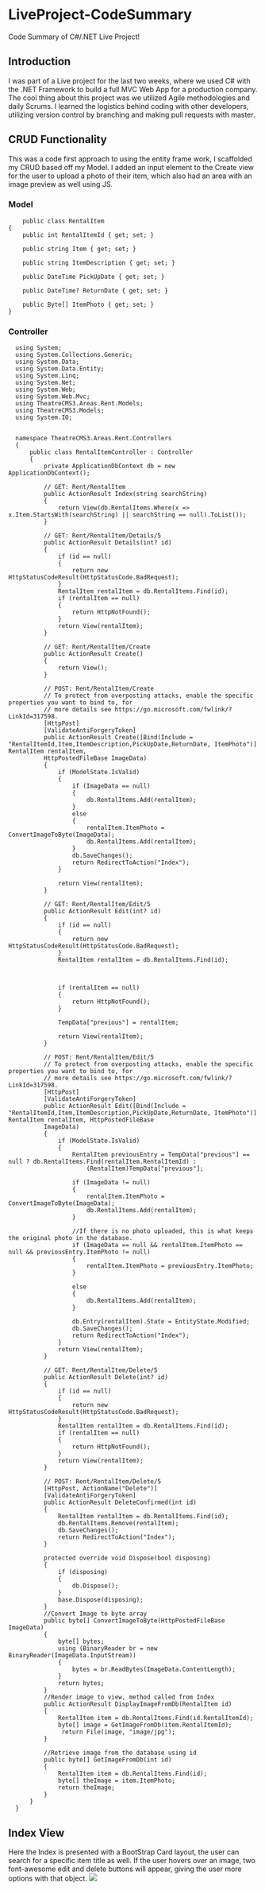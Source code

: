 # LiveProject-CodeSummary
Code Summary of C#/.NET Live Project!

## Introduction
I was part of a Live project for the last two weeks, where we used C# with the .NET Framework to build a full MVC Web App for a production company. The cool thing about this project was we utilized Agile methodologies and daily Scrums. I learned the logistics behind coding with other developers, utilizing version control by branching and making pull requests with master.

## CRUD Functionality
This was a code first approach to using the entity frame work, I scaffolded my CRUD based off my Model. I added an input element to the Create view for the user to upload a photo of their item, which also had an area with an image preview as well using JS.

### Model
        public class RentalItem
    {
        public int RentalItemId { get; set; }

        public string Item { get; set; }

        public string ItemDescription { get; set; }

        public DateTime PickUpDate { get; set; }

        public DateTime? ReturnDate { get; set; }

        public Byte[] ItemPhoto { get; set; }
    }
    
### Controller
      using System;
      using System.Collections.Generic;
      using System.Data;
      using System.Data.Entity;
      using System.Linq;
      using System.Net;
      using System.Web;
      using System.Web.Mvc;
      using TheatreCMS3.Areas.Rent.Models;
      using TheatreCMS3.Models;
      using System.IO;


      namespace TheatreCMS3.Areas.Rent.Controllers
      {
          public class RentalItemController : Controller
          {
              private ApplicationDbContext db = new ApplicationDbContext();

              // GET: Rent/RentalItem
              public ActionResult Index(string searchString)
              {             
                  return View(db.RentalItems.Where(x => x.Item.StartsWith(searchString) || searchString == null).ToList());
              }

              // GET: Rent/RentalItem/Details/5
              public ActionResult Details(int? id)
              {
                  if (id == null)
                  {
                      return new HttpStatusCodeResult(HttpStatusCode.BadRequest);
                  }
                  RentalItem rentalItem = db.RentalItems.Find(id);
                  if (rentalItem == null)
                  {
                      return HttpNotFound();
                  }
                  return View(rentalItem);
              }

              // GET: Rent/RentalItem/Create
              public ActionResult Create()
              {
                  return View();
              }

              // POST: Rent/RentalItem/Create
              // To protect from overposting attacks, enable the specific properties you want to bind to, for 
              // more details see https://go.microsoft.com/fwlink/?LinkId=317598.
              [HttpPost]
              [ValidateAntiForgeryToken]
              public ActionResult Create([Bind(Include = "RentalItemId,Item,ItemDescription,PickUpDate,ReturnDate, ItemPhoto")] RentalItem rentalItem, 
              HttpPostedFileBase ImageData)
              {
                  if (ModelState.IsValid)
                  {
                      if (ImageData == null)
                      {                    
                          db.RentalItems.Add(rentalItem);
                      }
                      else
                      {
                          rentalItem.ItemPhoto = ConvertImageToByte(ImageData);
                          db.RentalItems.Add(rentalItem);
                      }
                      db.SaveChanges();
                      return RedirectToAction("Index");
                  }

                  return View(rentalItem);
              }

              // GET: Rent/RentalItem/Edit/5
              public ActionResult Edit(int? id)
              {
                  if (id == null)
                  {
                      return new HttpStatusCodeResult(HttpStatusCode.BadRequest);
                  }
                  RentalItem rentalItem = db.RentalItems.Find(id);



                  if (rentalItem == null)
                  {
                      return HttpNotFound();
                  }

                  TempData["previous"] = rentalItem;

                  return View(rentalItem);
              }

              // POST: Rent/RentalItem/Edit/5
              // To protect from overposting attacks, enable the specific properties you want to bind to, for 
              // more details see https://go.microsoft.com/fwlink/?LinkId=317598.
              [HttpPost]
              [ValidateAntiForgeryToken]
              public ActionResult Edit([Bind(Include = "RentalItemId,Item,ItemDescription,PickUpDate,ReturnDate, ItemPhoto")] RentalItem rentalItem, HttpPostedFileBase
              ImageData)
              {
                  if (ModelState.IsValid)
                  {
                      RentalItem previousEntry = TempData["previous"] == null ? db.RentalItems.Find(rentalItem.RentalItemId) :
                          (RentalItem)TempData["previous"];

                      if (ImageData != null)
                      {
                          rentalItem.ItemPhoto = ConvertImageToByte(ImageData);
                          db.RentalItems.Add(rentalItem);
                      }

                      //If there is no photo uploaded, this is what keeps the original photo in the database.
                      if (ImageData == null && rentalItem.ItemPhoto == null && previousEntry.ItemPhoto != null)
                      {
                          rentalItem.ItemPhoto = previousEntry.ItemPhoto;
                      }

                      else
                      {
                          db.RentalItems.Add(rentalItem);
                      }

                      db.Entry(rentalItem).State = EntityState.Modified;
                      db.SaveChanges();
                      return RedirectToAction("Index");
                  }
                  return View(rentalItem);
              }

              // GET: Rent/RentalItem/Delete/5
              public ActionResult Delete(int? id)
              {
                  if (id == null)
                  {
                      return new HttpStatusCodeResult(HttpStatusCode.BadRequest);
                  }
                  RentalItem rentalItem = db.RentalItems.Find(id);
                  if (rentalItem == null)
                  {
                      return HttpNotFound();
                  }
                  return View(rentalItem);
              }

              // POST: Rent/RentalItem/Delete/5
              [HttpPost, ActionName("Delete")]
              [ValidateAntiForgeryToken]
              public ActionResult DeleteConfirmed(int id)
              {
                  RentalItem rentalItem = db.RentalItems.Find(id);
                  db.RentalItems.Remove(rentalItem);
                  db.SaveChanges();
                  return RedirectToAction("Index");
              }

              protected override void Dispose(bool disposing)
              {
                  if (disposing)
                  {
                      db.Dispose();
                  }
                  base.Dispose(disposing);
              }
              //Convert Image to byte array
              public byte[] ConvertImageToByte(HttpPostedFileBase ImageData)
              {
                  byte[] bytes;
                  using (BinaryReader br = new BinaryReader(ImageData.InputStream))
                  {
                      bytes = br.ReadBytes(ImageData.ContentLength);
                  }
                  return bytes;
              }
              //Render image to view, method called from Index
              public ActionResult DisplayImageFromDb(RentalItem id)
              {
                  RentalItem item = db.RentalItems.Find(id.RentalItemId);
                  byte[] image = GetImageFromDb(item.RentalItemId);         
                   return File(image, "image/jpg");
              }

              //Retrieve image from the database using id
              public byte[] GetImageFromDb(int id)
              {
                  RentalItem item = db.RentalItems.Find(id);
                  byte[] theImage = item.ItemPhoto;
                  return theImage;
              }
          }
      }
      
## Index View
Here the Index is presented with a BootStrap Card layout, the user can search for a specific item title as well. If the user hovers over an image, two font-awesome 
edit and delete buttons will appear, giving the user more options with that object.
![](img/Index.png)


